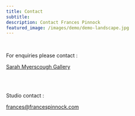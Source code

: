 ```yaml
---
title: Contact
subtitle: 
description: Contact Frances Pinnock
featured_image: /images/demo/demo-landscape.jpg
---
```

<br />

For enquiries please contact :

[Sarah Myerscough Gallery](https://www.sarahmyerscough.com/)    

<br />  
<br />

Studio contact :  

frances@francespinnock.com  
<br />



